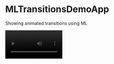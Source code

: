 # MLTransitionsDemoApp
Showing animated transitions using ML

<video src='ResultDemo.mov' width=180/> 

